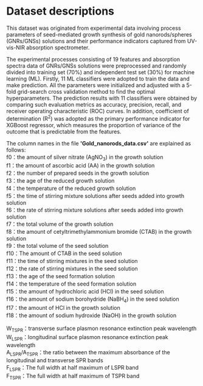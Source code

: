 # Dataset descriptions  
This dataset was originated from experimental data involving process parameters of seed-mediated growth synthesis of gold nanorods/spheres (GNRs/GNSs) solutions and their performance indicators captured from UV-vis-NIR absorption spectrometer.  

The experimental processes consisting of 19 features  and absorption spectra data of GNRs/GNSs solutions were preprocessed and randomly divided into training set (70%) and independent test set (30%) for machine learning (ML). Firstly, 11 ML classifiers were adopted to train the data and make prediction. All the parameters were initialized and adjusted with a 5-fold grid-search cross validation method to find the optimal hyperparameters. The prediction results with 11 classifiers were obtained by comparing such evaluation metrics as accuracy, precision, recall, and receiver operating characteristic (ROC) curves. In addition, coefficient of determination (R<sup>2</sup>) was adopted as the primary performance indicator for XGBoost regressor, which measures the proportion of variance of the outcome that is predictable from the features. 

The column names in the file **'Gold_nanorods_data.csv'** are explained as follows:  
f0：the amount of silver nitrate (AgNO<sub>3</sub>) in the growth solution  
f1：the amount of ascorbic acid (AA) in the growth solution  
f2：the number of prepared seeds in the growth solution  
f3：the age of the reduced growth solution  
f4：the temperature of the reduced growth solution  
f5：the time of stirring mixture solutions after seeds added into growth solution  
f6：the rate of stirring mixture solutions after seeds added into growth solution  
f7：the total volume of the growth solution  
f8：the amount of cetyltrimethylammonium bromide (CTAB) in the growth solution  
f9：the total volume of the seed solution  
f10：The amount of CTAB in the seed solution  
f11：the time of stirring mixtures in the seed solution   
f12：the rate of stirring mixtures in the seed solution  
f13：the age of the seed formation solution  
f14：the temperature of the seed formation solution  
f15：the amount of hydrochloric acid (HCl) in the seed solution  
f16：the amount of sodium borohydride (NaBH<sub>4</sub>) in the seed solution  
f17：the amount of HCl in the growth solution  
f18：the amount of sodium hydroxide (NaOH) in the growth solution  

W<sub>TSPR</sub>：transverse surface plasmon resonance extinction peak wavelength  
W<sub>LSPR</sub>：longitudinal surface plasmon resonance extinction peak wavelength  
A<sub>LSPR</sub>/A<sub>TSPR</sub>：the ratio between the maximum absorbance of the longitudinal and transverse SPR bands  
F<sub>LSPR</sub>：The full width at half maximum of LSPR band  
F<sub>TSPR</sub>：The full width at half maximum of TSPR band  
